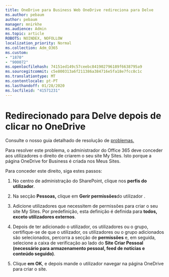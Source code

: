 ```yaml
---
title: OneDrive para Business Web OneDrive redireciona para Delve
ms.author: pebaum
author: pebaum
manager: mnirkhe
ms.audience: Admin
ms.topic: article
ROBOTS: NOINDEX, NOFOLLOW
localization_priority: Normal
ms.collection: Adm_O365
ms.custom:
- "1870"
- "900072"
ms.openlocfilehash: 74151ed149c57ceebc841902796189f6638795a9
ms.sourcegitcommit: c5e800313a6f211386a384716e5fa18e7fcc8c1c
ms.translationtype: MT
ms.contentlocale: pt-PT
ms.lasthandoff: 01/28/2020
ms.locfileid: "41571231"
---
```

# <a name="redirected-to-delve-after-you-click-onedrive"></a>Redirecionado para Delve depois de clicar no OneDrive

Consulte o nosso guia detalhado de resolução de [problemas.](https://docs.microsoft.com/sharepoint/support/sites/troubleshooting-guide-for-sites-stopped-at-provisioning)

Para resolver este problema, o administrador do Office 365 deve conceder aos utilizadores o direito de criarem o seu site My Sites. Isto porque a página OneDrive for Business é criada nos Meus Sites.

Para conceder este direito, siga estes passos:

1. No centro de administração do SharePoint, clique nos **perfis do utilizador**.

2. Na secção **Pessoas,** clique em **Gerir permissões**do utilizador .

3. Adicione utilizadores que necessitem de permissões para criar o seu site My Sites. Por predefinição, esta definição é definida para **todos, exceto utilizadores externos**.

4. Depois de ter adicionado o utilizador, os utilizadores ou o grupo, certifique-se de que o utilizador, os utilizadores ou o grupo adicionados são selecionados, percorra a secção de **permissões** e, em seguida, selecione a caixa de verificação ao lado do **Site Criar Pessoal (necessário para armazenamento pessoal, feed de notícias e conteúdo seguido)**.

5. Clique **em OK**, e depois mande o utilizador navegar na página OneDrive para criar o site.
